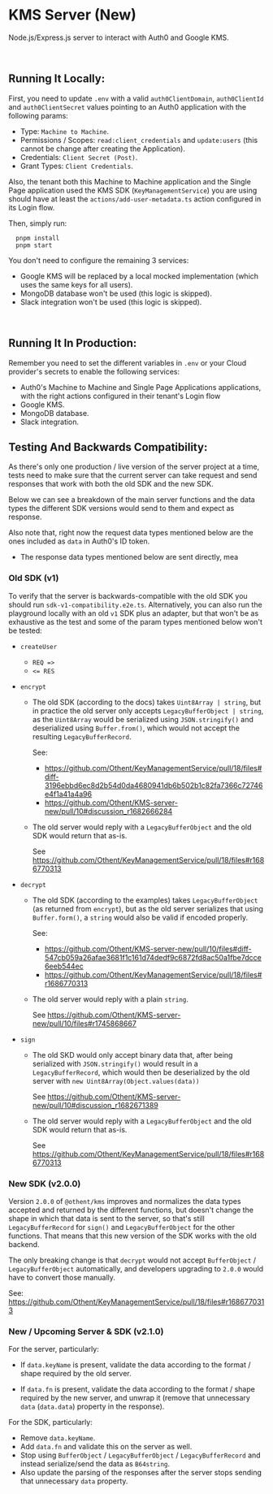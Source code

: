 # KMS Server (New)

Node.js/Express.js server to interact with Auth0 and Google KMS.

<br />

## Running It Locally:

First, you need to update `.env` with a valid `auth0ClientDomain`, `auth0ClientId` and `auth0ClientSecret` values pointing to an Auth0 application with the following params:

- Type: `Machine to Machine`.
- Permissions / Scopes: `read:client_credentials` and `update:users` (this cannot be change after creating the Application).
- Credentials: `Client Secret (Post)`.
- Grant Types: `Client Credentials`.

Also, the tenant both this Machine to Machine application and the Single Page application used the KMS SDK (`KeyManagementService`) you are using should have at least the `actions/add-user-metadata.ts` action configured in its Login flow.

Then, simply run:

```
  pnpm install
  pnpm start
```

You don't need to configure the remaining 3 services:

- Google KMS will be replaced by a local mocked implementation (which uses the same keys for all users).
- MongoDB database won't be used (this logic is skipped).
- Slack integration won't be used (this logic is skipped).

<br />

## Running It In Production:

Remember you need to set the different variables in `.env` or your Cloud provider's secrets to enable the following services:

- Auth0's Machine to Machine and Single Page Applications applications, with the right actions configured in their tenant's Login flow
- Google KMS.
- MongoDB database.
- Slack integration.

## Testing And Backwards Compatibility:

As there's only one production / live version of the server project at a time, tests need to make sure that the current
server can take request and send responses that work with both the old SDK and the new SDK.

Below we can see a breakdown of the main server functions and the data types the different SDK versions would send to
them and expect as response.

Also note that, right now the request data types mentioned below are the ones included as `data` in Auth0's ID token.
- The response data types mentioned below are sent directly, mea

### Old SDK (v1)

To verify that the server is backwards-compatible with the old SDK you should run `sdk-v1-compatibility.e2e.ts`.
Alternatively, you can also run the playground locally with an old `v1` SDK plus an adapter, but that won't be as
exhaustive as the test and some of the param types mentioned below won't be tested:

- `createUser`
  - `REQ =>`
  - `<= RES`

- `encrypt`

  - The old SDK (according to the docs) takes `Uint8Array | string`, but in practice the old server only accepts
    `LegacyBufferObject | string`, as the `Uint8Array` would be serialized using `JSON.stringify()` and deserialized
    using `Buffer.from()`, which would not accept the resulting `LegacyBufferRecord`.

    See:

    - https://github.com/Othent/KeyManagementService/pull/18/files#diff-3196ebbd6ec8d2b54d0da4680941db6b502b1c82fa7366c72746e4f1a41a4a96
    - https://github.com/Othent/KMS-server-new/pull/10#discussion_r1682666284

  - The old server would reply with a `LegacyBufferObject` and the old SDK would return that as-is.

    See https://github.com/Othent/KeyManagementService/pull/18/files#r1686770313

- `decrypt`

  - The old SDK (according to the examples) takes `LegacyBufferObject` (as returned from `encrypt`), but as the old
    server serializes that using `Buffer.form()`, a `string` would also be valid if encoded properly.

    See:

    - https://github.com/Othent/KMS-server-new/pull/10/files#diff-547cb059a26afae3681f1c161d74dedf9c6872fd8ac50a1fbe7dcce6eeb544ec
    - https://github.com/Othent/KeyManagementService/pull/18/files#r1686770313

  - The old server would reply with a plain `string`.

    See https://github.com/Othent/KMS-server-new/pull/10/files#r1745868667

- `sign`

  - The old SKD would only accept binary data that, after being serialized with `JSON.stringify()` would result in a
    `LegacyBufferRecord`, which would then be deserialized by the old server with `new Uint8Array(Object.values(data))`

    See https://github.com/Othent/KMS-server-new/pull/10#discussion_r1682671389

  - The old server would reply with a `LegacyBufferObject` and the old SDK would return that as-is.

    See https://github.com/Othent/KeyManagementService/pull/18/files#r1686770313


### New SDK (v2.0.0)

Version `2.0.0` of `@othent/kms` improves and normalizes the data types accepted and returned by the different
functions, but doesn't change the shape in which that data is sent to the server, so that's still `LegacyBufferRecord`
for `sign()` and `LegacyBufferObject` for the other functions. That means that this new version of the SDK works with
the old backend.

The only breaking change is that `decrypt` would not accept `BufferObject` / `LegacyBufferObject` automatically, and
developers upgrading to `2.0.0` would have to convert those manually.

See: https://github.com/Othent/KeyManagementService/pull/18/files#r1686770313

### New / Upcoming Server & SDK (v2.1.0)

For the server, particularly:

- If `data.keyName` is present, validate the data according to the format / shape required by the old server.

- If `data.fn` is present, validate the data according to the format / shape required by the new server, and unwrap it
  (remove that unnecessary `data` (`data.data`) property in the response).

For the SDK, particularly:

- Remove `data.keyName`.
- Add `data.fn` and validate this on the server as well.
- Stop using `BufferObject` / `LegacyBufferObject` / `LegacyBufferRecord` and instead serialize/send the data as
  `B64string`.
- Also update the parsing of the responses after the server stops sending that unnecessary `data` property.
